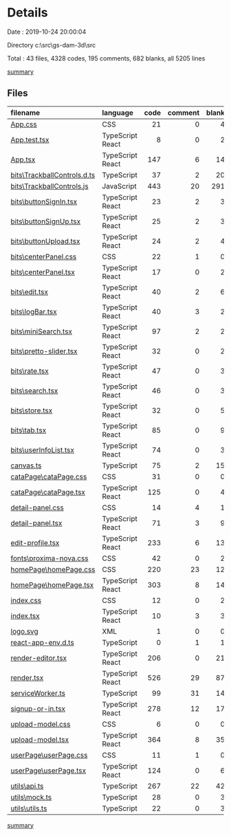# Details

Date : 2019-10-24 20:00:04

Directory c:\src\gs-dam-3d\src

Total : 43 files,  4328 codes, 195 comments, 682 blanks, all 5205 lines

[summary](results.md)

## Files
| filename | language | code | comment | blank | total |
| :--- | :--- | ---: | ---: | ---: | ---: |
| [App.css](file:///c%3A/src/gs-dam-3d/src/App.css) | CSS | 21 | 0 | 4 | 25 |
| [App.test.tsx](file:///c%3A/src/gs-dam-3d/src/App.test.tsx) | TypeScript React | 8 | 0 | 2 | 10 |
| [App.tsx](file:///c%3A/src/gs-dam-3d/src/App.tsx) | TypeScript React | 147 | 6 | 14 | 167 |
| [bits\TrackballControls.d.ts](file:///c%3A/src/gs-dam-3d/src/bits/TrackballControls.d.ts) | TypeScript | 37 | 2 | 20 | 59 |
| [bits\TrackballControls.js](file:///c%3A/src/gs-dam-3d/src/bits/TrackballControls.js) | JavaScript | 443 | 20 | 291 | 754 |
| [bits\buttonSignIn.tsx](file:///c%3A/src/gs-dam-3d/src/bits/buttonSignIn.tsx) | TypeScript React | 23 | 2 | 3 | 28 |
| [bits\buttonSignUp.tsx](file:///c%3A/src/gs-dam-3d/src/bits/buttonSignUp.tsx) | TypeScript React | 25 | 2 | 3 | 30 |
| [bits\buttonUpload.tsx](file:///c%3A/src/gs-dam-3d/src/bits/buttonUpload.tsx) | TypeScript React | 24 | 2 | 4 | 30 |
| [bits\centerPanel.css](file:///c%3A/src/gs-dam-3d/src/bits/centerPanel.css) | CSS | 22 | 1 | 0 | 23 |
| [bits\centerPanel.tsx](file:///c%3A/src/gs-dam-3d/src/bits/centerPanel.tsx) | TypeScript React | 17 | 0 | 2 | 19 |
| [bits\edit.tsx](file:///c%3A/src/gs-dam-3d/src/bits/edit.tsx) | TypeScript React | 40 | 2 | 6 | 48 |
| [bits\logBar.tsx](file:///c%3A/src/gs-dam-3d/src/bits/logBar.tsx) | TypeScript React | 40 | 3 | 2 | 45 |
| [bits\miniSearch.tsx](file:///c%3A/src/gs-dam-3d/src/bits/miniSearch.tsx) | TypeScript React | 97 | 2 | 2 | 101 |
| [bits\pretto-slider.tsx](file:///c%3A/src/gs-dam-3d/src/bits/pretto-slider.tsx) | TypeScript React | 32 | 0 | 2 | 34 |
| [bits\rate.tsx](file:///c%3A/src/gs-dam-3d/src/bits/rate.tsx) | TypeScript React | 47 | 0 | 3 | 50 |
| [bits\search.tsx](file:///c%3A/src/gs-dam-3d/src/bits/search.tsx) | TypeScript React | 46 | 0 | 3 | 49 |
| [bits\store.tsx](file:///c%3A/src/gs-dam-3d/src/bits/store.tsx) | TypeScript React | 32 | 0 | 5 | 37 |
| [bits\tab.tsx](file:///c%3A/src/gs-dam-3d/src/bits/tab.tsx) | TypeScript React | 85 | 0 | 9 | 94 |
| [bits\userInfoList.tsx](file:///c%3A/src/gs-dam-3d/src/bits/userInfoList.tsx) | TypeScript React | 74 | 0 | 3 | 77 |
| [canvas.ts](file:///c%3A/src/gs-dam-3d/src/canvas.ts) | TypeScript | 75 | 2 | 15 | 92 |
| [cataPage\cataPage.css](file:///c%3A/src/gs-dam-3d/src/cataPage/cataPage.css) | CSS | 31 | 0 | 0 | 31 |
| [cataPage\cataPage.tsx](file:///c%3A/src/gs-dam-3d/src/cataPage/cataPage.tsx) | TypeScript React | 125 | 0 | 4 | 129 |
| [detail-panel.css](file:///c%3A/src/gs-dam-3d/src/detail-panel.css) | CSS | 14 | 4 | 1 | 19 |
| [detail-panel.tsx](file:///c%3A/src/gs-dam-3d/src/detail-panel.tsx) | TypeScript React | 71 | 3 | 9 | 83 |
| [edit-profile.tsx](file:///c%3A/src/gs-dam-3d/src/edit-profile.tsx) | TypeScript React | 233 | 6 | 13 | 252 |
| [fonts\proxima-nova.css](file:///c%3A/src/gs-dam-3d/src/fonts/proxima-nova.css) | CSS | 42 | 0 | 2 | 44 |
| [homePage\homePage.css](file:///c%3A/src/gs-dam-3d/src/homePage/homePage.css) | CSS | 220 | 23 | 12 | 255 |
| [homePage\homePage.tsx](file:///c%3A/src/gs-dam-3d/src/homePage/homePage.tsx) | TypeScript React | 303 | 8 | 14 | 325 |
| [index.css](file:///c%3A/src/gs-dam-3d/src/index.css) | CSS | 12 | 0 | 2 | 14 |
| [index.tsx](file:///c%3A/src/gs-dam-3d/src/index.tsx) | TypeScript React | 10 | 3 | 3 | 16 |
| [logo.svg](file:///c%3A/src/gs-dam-3d/src/logo.svg) | XML | 1 | 0 | 0 | 1 |
| [react-app-env.d.ts](file:///c%3A/src/gs-dam-3d/src/react-app-env.d.ts) | TypeScript | 0 | 1 | 1 | 2 |
| [render-editor.tsx](file:///c%3A/src/gs-dam-3d/src/render-editor.tsx) | TypeScript React | 206 | 0 | 21 | 227 |
| [render.tsx](file:///c%3A/src/gs-dam-3d/src/render.tsx) | TypeScript React | 526 | 29 | 87 | 642 |
| [serviceWorker.ts](file:///c%3A/src/gs-dam-3d/src/serviceWorker.ts) | TypeScript | 99 | 31 | 14 | 144 |
| [signup-or-in.tsx](file:///c%3A/src/gs-dam-3d/src/signup-or-in.tsx) | TypeScript React | 278 | 12 | 17 | 307 |
| [upload-model.css](file:///c%3A/src/gs-dam-3d/src/upload-model.css) | CSS | 6 | 0 | 0 | 6 |
| [upload-model.tsx](file:///c%3A/src/gs-dam-3d/src/upload-model.tsx) | TypeScript React | 364 | 8 | 35 | 407 |
| [userPage\userPage.css](file:///c%3A/src/gs-dam-3d/src/userPage/userPage.css) | CSS | 11 | 1 | 0 | 12 |
| [userPage\userPage.tsx](file:///c%3A/src/gs-dam-3d/src/userPage/userPage.tsx) | TypeScript React | 124 | 0 | 6 | 130 |
| [utils\api.ts](file:///c%3A/src/gs-dam-3d/src/utils/api.ts) | TypeScript | 267 | 22 | 42 | 331 |
| [utils\mock.ts](file:///c%3A/src/gs-dam-3d/src/utils/mock.ts) | TypeScript | 28 | 0 | 3 | 31 |
| [utils\utils.ts](file:///c%3A/src/gs-dam-3d/src/utils/utils.ts) | TypeScript | 22 | 0 | 3 | 25 |

[summary](results.md)